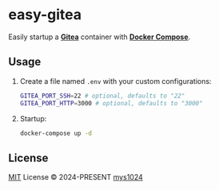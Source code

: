 # easy-gitea

Easily startup a [**Gitea**](https://about.gitea.com/) container with [**Docker Compose**](https://docs.docker.com/compose/).

## Usage

1. Create a file named `.env` with your custom configurations:

    ```sh
    GITEA_PORT_SSH=22 # optional, defaults to "22"
    GITEA_PORT_HTTP=3000 # optional, defaults to "3000"
    ```

2. Startup:

    ```sh
    docker-compose up -d
    ```

## License

[MIT](./LICENSE) License &copy; 2024-PRESENT [mys1024](https://github.com/mys1024)
